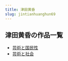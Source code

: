```yaml
---
title: 津田黄昏
slug: jintianhuanghun69
---
```


## 津田黄昏の作品一覧

- [芸術と国民性](yunshutoguominxing9a)
- [芸術と社会](yunshutoshehuid3)

